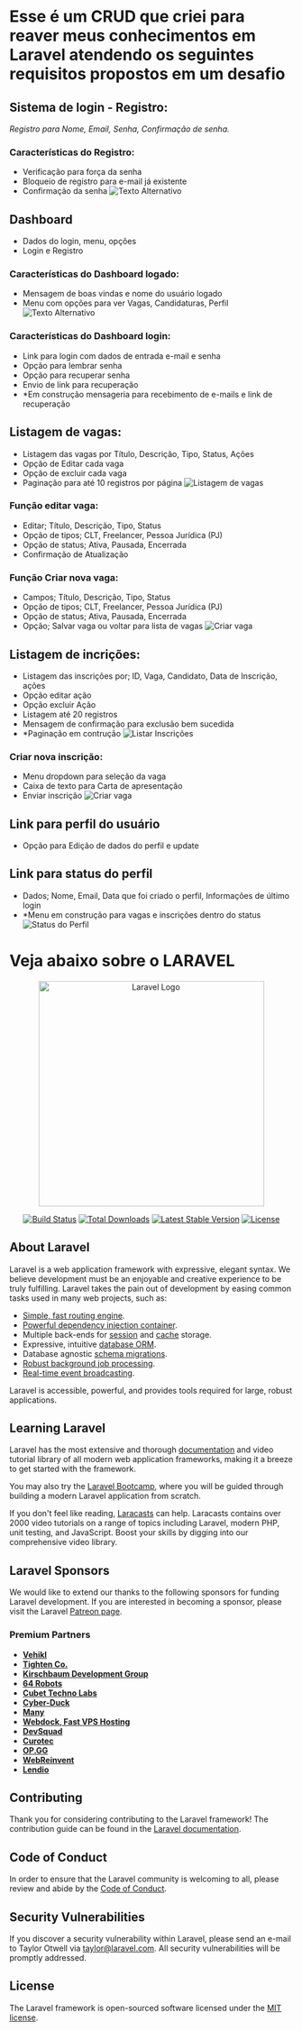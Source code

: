 # Esse é um CRUD que criei para reaver meus conhecimentos em Laravel atendendo os seguintes requisitos propostos em um desafio


## Sistema de login - Registro:
*Registro para Nome, Email, Senha, Confirmação de senha.*

### Características do Registro:
- Verificação para força da senha
- Bloqueio de registro para e-mail já existente
- Confirmação da senha
![Texto Alternativo](/imagens/exemplo.jpg)

## Dashboard
- Dados do login, menu, opções
- Login e Registro

### Características do Dashboard logado:
- Mensagem de boas vindas e nome do usuário logado
- Menu com opções para ver Vagas, Candidaturas, Perfil
![Texto Alternativo](/imagens/dashboard-logado.png)

### Características do Dashboard login:
- Link para login com dados de entrada e-mail e senha
- Opção para lembrar senha
- Opção para recuperar senha
- Envio de link para recuperação
- *Em construção mensageria para recebimento de e-mails e link de recuperação


## Listagem de vagas:
- Listagem das vagas por Título, Descrição, Tipo, Status, Ações
- Opção de Editar cada vaga
- Opção de excluir cada vaga
- Paginação para até 10 registros por página
![Listagem de vagas](/imagens/listagem-vagas.png)

### Função editar vaga:
- Editar; Título, Descrição, Tipo, Status
- Opção de tipos; CLT, Freelancer, Pessoa Jurídica (PJ)
- Opção de status; Ativa, Pausada, Encerrada
- Confirmação de Atualização

### Função Criar nova vaga:
- Campos; Título, Descrição, Tipo, Status
- Opção de tipos; CLT, Freelancer, Pessoa Jurídica (PJ)
- Opção de status; Ativa, Pausada, Encerrada
- Opção; Salvar vaga ou voltar para lista de vagas
![Criar vaga](/imagens/criar-vaga.png)


## Listagem de incrições:
- Listagem das inscrições por; ID, Vaga, Candidato, Data de Inscrição, ações
- Opção editar ação
- Opção excluir Ação
- Listagem até 20 registros
- Mensagem de confirmação para exclusão bem sucedida
- *Paginação em contrução
![Listar Inscrições](/imagens/listar-inscricoes.png)

### Criar nova inscrição:
- Menu dropdown para seleção da vaga
- Caixa de texto para Carta de apresentação
- Enviar inscrição
![Criar vaga](/imagens/criar-nova-inscricao.png)


## Link para perfil do usuário
- Opção para Edição de dados do perfil e update

## Link para status do perfil
- Dados; Nome, Email, Data que foi criado o perfil, Informações de último login
- *Menu em construção para vagas e inscrições dentro do status
![Status do Perfil](/imagens/perfil-status.png)

# Veja abaixo sobre o LARAVEL

<p align="center"><a href="https://laravel.com" target="_blank"><img src="https://raw.githubusercontent.com/laravel/art/master/logo-lockup/5%20SVG/2%20CMYK/1%20Full%20Color/laravel-logolockup-cmyk-red.svg" width="400" alt="Laravel Logo"></a></p>

<p align="center">
<a href="https://github.com/laravel/framework/actions"><img src="https://github.com/laravel/framework/workflows/tests/badge.svg" alt="Build Status"></a>
<a href="https://packagist.org/packages/laravel/framework"><img src="https://img.shields.io/packagist/dt/laravel/framework" alt="Total Downloads"></a>
<a href="https://packagist.org/packages/laravel/framework"><img src="https://img.shields.io/packagist/v/laravel/framework" alt="Latest Stable Version"></a>
<a href="https://packagist.org/packages/laravel/framework"><img src="https://img.shields.io/packagist/l/laravel/framework" alt="License"></a>
</p>

## About Laravel

Laravel is a web application framework with expressive, elegant syntax. We believe development must be an enjoyable and creative experience to be truly fulfilling. Laravel takes the pain out of development by easing common tasks used in many web projects, such as:

- [Simple, fast routing engine](https://laravel.com/docs/routing).
- [Powerful dependency injection container](https://laravel.com/docs/container).
- Multiple back-ends for [session](https://laravel.com/docs/session) and [cache](https://laravel.com/docs/cache) storage.
- Expressive, intuitive [database ORM](https://laravel.com/docs/eloquent).
- Database agnostic [schema migrations](https://laravel.com/docs/migrations).
- [Robust background job processing](https://laravel.com/docs/queues).
- [Real-time event broadcasting](https://laravel.com/docs/broadcasting).

Laravel is accessible, powerful, and provides tools required for large, robust applications.

## Learning Laravel

Laravel has the most extensive and thorough [documentation](https://laravel.com/docs) and video tutorial library of all modern web application frameworks, making it a breeze to get started with the framework.

You may also try the [Laravel Bootcamp](https://bootcamp.laravel.com), where you will be guided through building a modern Laravel application from scratch.

If you don't feel like reading, [Laracasts](https://laracasts.com) can help. Laracasts contains over 2000 video tutorials on a range of topics including Laravel, modern PHP, unit testing, and JavaScript. Boost your skills by digging into our comprehensive video library.

## Laravel Sponsors

We would like to extend our thanks to the following sponsors for funding Laravel development. If you are interested in becoming a sponsor, please visit the Laravel [Patreon page](https://patreon.com/taylorotwell).

### Premium Partners

- **[Vehikl](https://vehikl.com/)**
- **[Tighten Co.](https://tighten.co)**
- **[Kirschbaum Development Group](https://kirschbaumdevelopment.com)**
- **[64 Robots](https://64robots.com)**
- **[Cubet Techno Labs](https://cubettech.com)**
- **[Cyber-Duck](https://cyber-duck.co.uk)**
- **[Many](https://www.many.co.uk)**
- **[Webdock, Fast VPS Hosting](https://www.webdock.io/en)**
- **[DevSquad](https://devsquad.com)**
- **[Curotec](https://www.curotec.com/services/technologies/laravel/)**
- **[OP.GG](https://op.gg)**
- **[WebReinvent](https://webreinvent.com/?utm_source=laravel&utm_medium=github&utm_campaign=patreon-sponsors)**
- **[Lendio](https://lendio.com)**

## Contributing

Thank you for considering contributing to the Laravel framework! The contribution guide can be found in the [Laravel documentation](https://laravel.com/docs/contributions).

## Code of Conduct

In order to ensure that the Laravel community is welcoming to all, please review and abide by the [Code of Conduct](https://laravel.com/docs/contributions#code-of-conduct).

## Security Vulnerabilities

If you discover a security vulnerability within Laravel, please send an e-mail to Taylor Otwell via [taylor@laravel.com](mailto:taylor@laravel.com). All security vulnerabilities will be promptly addressed.

## License

The Laravel framework is open-sourced software licensed under the [MIT license](https://opensource.org/licenses/MIT).
